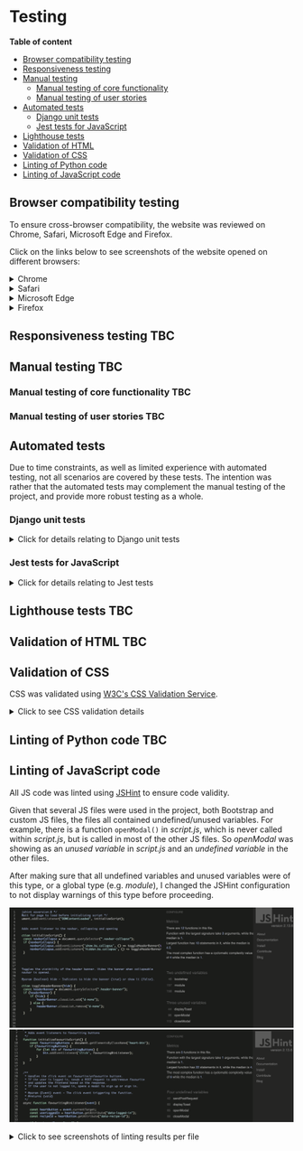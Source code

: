 # Testing

**Table of content**
- [Browser compatibility testing](#browser-compatibility)
- [Responsiveness testing](#responsiveness)
- [Manual testing](#manual-testing)
    - [Manual testing of core functionality](#manual-test-functionality)
    - [Manual testing of user stories](#user-story-testing)
- [Automated tests](#automated-tests)
    - [Django unit tests](#unittests)
    - [Jest tests for JavaScript](#jest-tests)
- [Lighthouse tests](#lighthouse)
- [Validation of HTML](#html-validation)
- [Validation of CSS](#css-validation)
- [Linting of Python code](#python-lint)
- [Linting of JavaScript code](#js-lint)

<a id="browser-compatibility"></a>
## Browser compatibility testing

To ensure cross-browser compatibility, the website was reviewed on Chrome, Safari, Microsoft Edge and Firefox.

Click on the links below to see screenshots of the website opened on different browsers:

<details>
<summary>Chrome</summary>

![Chrome screenshot](documentation/browser-chrome.png)

</details>

<details>
<summary>Safari</summary>

![Safari screenshot](documentation/browser-safari.png)

</details>

<details>
<summary>Microsoft Edge</summary>

![Microsoft Edge screenshot](documentation/browser-edge.png)

</details>

<details>
<summary>Firefox</summary>

![Firefox screenshot](documentation/browser-firefox.png)

</details>

<a id="responsiveness"></a>
## Responsiveness testing TBC

<a id="manual-testing"></a>
## Manual testing TBC

<a id="manual-test-functionality"></a>
### Manual testing of core functionality TBC

<a id="user-story-testing"></a>
### Manual testing of user stories TBC

<a id="automated-tests"></a>
## Automated tests

Due to time constraints, as well as limited experience with automated testing, not all scenarios are covered by these tests. The intention was rather that the automated tests may complement the manual testing of the project, and provide more robust testing as a whole.

<a id="unittests"></a>
### Django unit tests

<details> 
<summary>Click for details relating to Django unit tests</summary>

Unit tests were written to test the core functionality in all models and views of the project. These tests were written throughout the development of the project and were run as part of *pre-commit*, helping to continuously ensure code was working as intended, by stopping any commit that would lead to a failure of an existing test.

![Screenshot of pre-commit passing](documentation/pre-commit-pass.png)

The unit tests are placed in the *tests* directory within the *recipe_book* app and were split into separate files per view/model, to maintain better readability.

In brief, the tests focus on aspects such as:
- Ensuring duplicate entries cannot be created where there should be a uniqueness constraint (e.g. the same user should not be able to favourite a recipe twice, or there should not be two recipes with the same title).
- Ensuring an anonymous user cannot access functionality that should be restricted to logged-in users (e.g. posting a comment).
- Ensuring recipes, ratings and favourites *are* created/updated/deleted when requests are valid (e.g. user is authenticated, and values are of valid format).
- Ensuring that methods in general return expected values and status codes.

In total 54 tests were written:

![Screenshot of unit tests passing](documentation/unittests-pass.png)
</details>

<a id="jest-tests"></a>
### Jest tests for JavaScript

<details>
<summary>Click for details relating to Jest tests</summary>

Due mainly to time constraints, Jest tests were not prioritised throughout the development of the project. However, a few tests were added at the end of the development phase, focusing on testing the most crucial aspects of the JavaScript code. Specifically, the tests aim to test the JavaScript functions responsible for making POST, PUT, and DELETE requests to the backend.

The tests mock the required dependencies, call these functions and check that the fetch was made with the expected arguments, as well as that the response is as expected.

In total 12 tests were written, in 8 test suites.

![Jest tests passing](documentation/jest-pass.png)

These tests can be found in the *static*/*js*/*tests* directory. The tests are split into separate files, corresponding to the JavaScript file with the same name. E.g. tests relating to *comments.js* are in the file *comments.test.js*.

</details>

<a id="lighthouse"></a>
## Lighthouse tests TBC

<a id="html-validation"></a>
## Validation of HTML TBC

<a id="css-validation"></a>
## Validation of CSS

CSS was validated using [W3C's CSS Validation Service](https://jigsaw.w3.org/css-validator/validator).

<details>
<summary>Click to see CSS validation details</summary>

### Validating *style.css*

Validating the custom CSS by uploading the file *style.css* results in no errors.

![Validation style.css](documentation/css-validation-file.png)

The tool raises 11 warnings:
![Validation warnings style.css](documentation/css-validation-file-warnings.png)

The first warning just implies the tool does not access my Bootstrap CSS, as expected.

The remaining warnings relate to the use of vendor extensions. 
I am aware these may not be supported across all browsers. However, their application is not crucial to using the website. These vendor extensions are used for two purposes in the CSS file:
1. To truncate the title and teaser text in recipe cards. Without the truncation, the overflow is instead hidden. 
2. To increase the visibility of the heart buttons on the recipe cards. Given that these buttons are overlaid on top of an image, it was difficult to find a style that would stand out well on a multitude of backgrounds. If the *text-stroke* is not applied, the style is a simple white, which may be hard to see depending on the background image. However, the user can in this case reach the same functionality (favouriting the recipe) from the individual recipe's detail page.

### A note on validating the website by URL

When validating the website by URL, the tool raises errors, as well as a multitude of warnings. However, all errors and all errors except the ones mentioned above relate to Bootstrap.

Visiting Bootstrap's website, I found the following text, providing an explanation for these errors and warnings.

![Bootstrap validators](documentation/bootstrap-validators.png)

</details>

<a id="python-lint"></a>
## Linting of Python code TBC

<a id="js-lint"></a>
## Linting of JavaScript code

All JS code was linted using [JSHint](https://jshint.com/) to ensure code validity.

Given that several JS files were used in the project, both Bootstrap and custom JS files, the files all contained undefined/unused variables. For example, there is a function `openModal()` in *script.js*, which is never called within *script.js*, but is called in most of the other JS files. So *openModal* was showing as an *unused variable* in *script.js* and an *undefined variable* in the other files.

After making sure that all undefined variables and unused variables were of this type, or a global type (e.g. *module*), I changed the JSHint configuration to not display warnings of this type before proceeding.

![JSHint unused variables](documentation/jshint-unused-variables.png)
![JSHint undefined variables](documentation/jshint-undefined-variables.png)

<details>
<summary>Click to see screenshots of linting results per file</summary>

- script.js
    ![script.js](documentation/jshint-script.png)

- favourites.js
    ![favourites.js](documentation/jshint-favourites.png)

- comments.js
    ![comments.js](documentation/jshint-comments.png)

- queries.js
    ![queries.js](documentation/jshint-queries.png)

- ratings.js
    ![ratings.js](documentation/jshint-ratings.png)

- script.test.js
    ![script.test.js](documentation/jshint-test-script.png)

- ratings.test.js
    ![ratings.test.js](documentation/jshint-test-ratings.png)

- queries.test.js
    ![queries.test.js](documentation/jshint-test-queries.png)

- comments.test.js
    ![comments.test.js](documentation/jshint-comments.png)

</details>



